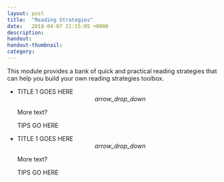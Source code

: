 ```yaml
---
layout: post
title:  "Reading Strategies"
date:   2018-04-07 21:15:05 +0000
description: 
handout:
handout-thumbnail:
category:
---
```

This module provides a bank of quick and practical reading strategies that can help you build your own reading strategies toolbox.  


<!-- this is a comment, we use comments to write notes that only appear in code -->
<!-- we also use comment to mark off sections of code to make things easier to read and scan -->
<!-- for example, in the code below, there is a start statement and an end statement to help us scan and read through the code. -->

<!-- Start TITLE 1 profile -->
<ul class="collapsible" data-collapsible="expandable">
    <li>
    <div class="collapsible-header row z-depth-1 hoverable blue grey lighten-5">
       <div class="row valign-wrapper">
             <span class="black-text">
                TITLE 1 GOES HERE
             </span>
          </div>
       <div><center><i class="material-icons md-36">arrow_drop_down</i></center></div>
    </div>
    <div class="collapsible-body">
        <div class="row">
            <div class="col s12 m4">
                <p>More text?</p>
            </div>
            <div class="col s12 m8">
                <p>TIPS GO HERE</p>
            </div>
        </div>
    </div>
    </li>
    </ul>
 <!-- End TIP 1 profile -->
 
 <!-- Start TITLE 2 profile -->
<ul class="collapsible" data-collapsible="expandable">
    <li>
    <div class="collapsible-header row z-depth-1 hoverable blue grey lighten-5">
       <div class="row valign-wrapper">
             <span class="black-text">
                TITLE 1 GOES HERE
             </span>
          </div>
       <div><center><i class="material-icons md-36">arrow_drop_down</i></center></div>
    </div>
    <div class="collapsible-body">
        <div class="row">
            <div class="col s12 m4">
                <p>More text?</p>
            </div>
            <div class="col s12 m8">
                <p>TIPS GO HERE</p>
            </div>
        </div>
    </div>
    </li>
    </ul>
 <!-- End TIP 2 profile -->
  
